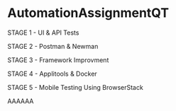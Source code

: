 # AutomationAssignmentQT

STAGE 1 - UI & API Tests 

STAGE 2 - Postman & Newman 

STAGE 3 - Framework Improvment 

STAGE 4 - Applitools & Docker

STAGE 5 - Mobile Testing Using BrowserStack


AAAAAA
